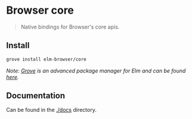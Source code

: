 # Browser core

> Native bindings for Browser's core apis.


## Install

```sh
grove install elm-browser/core
```

_Note: [Grove](https://github.com/panosoft/elm-grove) is an advanced package manager for Elm and can be found [here](https://github.com/panosoft/elm-grove)._


## Documentation

Can be found in the [./docs](./tree/master/docs) directory.
